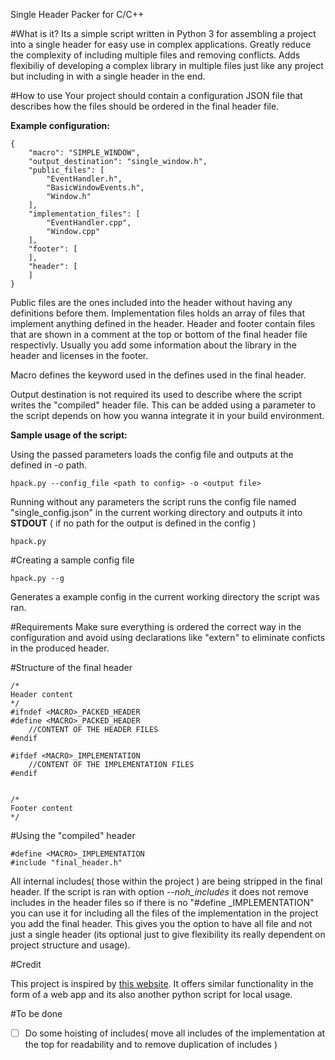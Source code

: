Single Header Packer for C/C++

#What is it?
Its a simple script written in Python 3 for assembling a project into a single header for easy use in complex applications. Greatly reduce the complexity of including multiple files and removing conflicts. Adds flexibiliy of developing a complex library in multiple files just like any project but including in with a single header in the end.

#How to use
Your project should contain a configuration JSON file that describes how the files should be ordered in the final header file.

**Example configuration:**
```
{
	"macro": "SIMPLE_WINDOW",
	"output_destination": "single_window.h",
	"public_files": [
		"EventHandler.h",
		"BasicWindowEvents.h",
		"Window.h"
	],
	"implementation_files": [
		"EventHandler.cpp",
		"Window.cpp"
	],
	"footer": [
	],
	"header": [
	]
}
```

Public files are the ones included into the header without having any definitions before them.
Implementation files holds an array of files that implement anything defined in the header.
Header and footer contain files that are shown in a comment at the top or bottom of the final header file respectivly. Usually you add some information about the library in the header and licenses in the footer.

Macro defines the keyword used in the defines used in the final header.

Output destination is not required its used to describe where the script writes the "compiled" header file. This can be added using a parameter to the script depends on how you wanna integrate it in your build environment.

**Sample usage of the script:**

Using the passed parameters loads the config file and outputs at the defined in *-o* path.
```
hpack.py --config_file <path to config> -o <output file>
```


Running without any parameters the script runs the config file named "single_config.json" in the current working directory and outputs it into **STDOUT** ( if no path for the output is defined in the config )

```
hpack.py
```

#Creating a sample config file
```
hpack.py --g
```
Generates a example config in the current working directory the script was ran.

#Requirements
Make sure everything is ordered the correct way in the configuration and avoid using declarations like "extern" to eliminate conficts in the produced header.

#Structure of the final header
```
/*
Header content
*/
#ifndef <MACRO>_PACKED_HEADER
#define <MACRO>_PACKED_HEADER
	//CONTENT OF THE HEADER FILES
#endif

#ifdef <MACRO>_IMPLEMENTATION
	//CONTENT OF THE IMPLEMENTATION FILES
#endif


/*
Footer content
*/
```

#Using the "compiled" header
```
#define <MACRO>_IMPLEMENTATION
#include "final_header.h"
```

All internal includes( those within the project ) are being stripped in the final header. If the script is ran with option *--noh_includes* it does not remove includes in the header files so if there is no "#define <MACRO>_IMPLEMENTATION" you can use it for including all the files of the implementation in the project you add the final header. This gives you the option to have all file and not just a single header (its optional just to give flexibility its really dependent on project structure and usage).


#Credit

This project is inspired by [this website](http://apoorvaj.io/single-header-packer.html). It offers similar functionality in the form of a web app and its also another python script for local usage.

#To be done
- [ ]  Do some hoisting of includes( move all includes of the implementation at the top for readability and to remove duplication of includes )